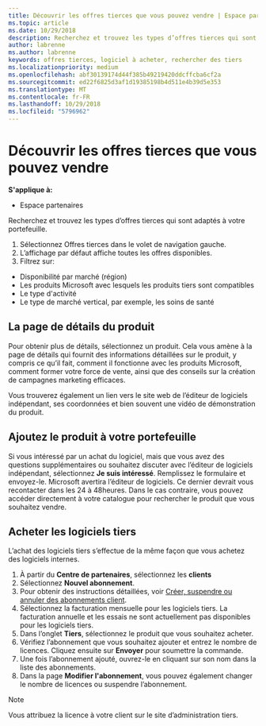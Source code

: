 ```yaml
---
title: Découvrir les offres tierces que vous pouvez vendre | Espace partenaires
ms.topic: article
ms.date: 10/29/2018
description: Recherchez et trouvez les types d’offres tierces qui sont adaptés à votre portefeuille.
author: labrenne
ms.author: labrenne
keywords: offres tierces, logiciel à acheter, rechercher des tiers
ms.localizationpriority: medium
ms.openlocfilehash: abf30139174d44f385b49219420ddcffcba6cf2a
ms.sourcegitcommit: ed22f6825d3af1d19385198b4d511e4b39d5e353
ms.translationtype: MT
ms.contentlocale: fr-FR
ms.lasthandoff: 10/29/2018
ms.locfileid: "5796962"
---
```

# <a name="discover-the-third-party-offers-you-want-to-sell"></a>Découvrir les offres tierces que vous pouvez vendre

**S'applique à:**

-  Espace partenaires

Recherchez et trouvez les types d’offres tierces qui sont adaptés à votre portefeuille. 

1.  Sélectionnez Offres tierces dans le volet de navigation gauche. 
2.  L’affichage par défaut affiche toutes les offres disponibles. 
3.  Filtrez sur:

- Disponibilité par marché (région)
- Les produits Microsoft avec lesquels les produits tiers sont compatibles
- Le type d'activité
- Le type de marché vertical, par exemple, les soins de santé

## <a name="the-product-details-page"></a>La page de détails du produit

Pour obtenir plus de détails, sélectionnez un produit. Cela vous amène à la page de détails qui fournit des informations détaillées sur le produit, y compris ce qu’il fait, comment il fonctionne avec les produits Microsoft, comment former votre force de vente, ainsi que des conseils sur la création de campagnes marketing efficaces. 

Vous trouverez également un lien vers le site web de l’éditeur de logiciels indépendant, ses coordonnées et bien souvent une vidéo de démonstration du produit. 

## <a name="add-the-product-to-your-portfolio"></a>Ajoutez le produit à votre portefeuille

Si vous intéressé par un achat du logiciel, mais que vous avez des questions supplémentaires ou souhaitez discuter avec l’éditeur de logiciels indépendant, sélectionnez **Je suis intéressé**. Remplissez le formulaire et envoyez-le. Microsoft avertira l’éditeur de logiciels. Ce dernier devrait vous recontacter dans les 24 à 48heures. Dans le cas contraire, vous pouvez accéder directement à votre catalogue pour rechercher le produit que vous souhaitez vendre.

## <a name="purchase-the-third-party-software"></a>Acheter les logiciels tiers

L’achat des logiciels tiers s’effectue de la même façon que vous achetez des logiciels internes. 

1. À partir du **Centre de partenaires**, sélectionnez les **clients**
2. Sélectionnez **Nouvel abonnement**.
3. Pour obtenir des instructions détaillées, voir [Créer, suspendre ou annuler des abonnements client](create-a-new-subscription.md).
4.  Sélectionnez la facturation mensuelle pour les logiciels tiers. La facturation annuelle et les essais ne sont actuellement pas disponibles pour les logiciels tiers.
5.  Dans l’onglet **Tiers**, sélectionnez le produit que vous souhaitez acheter.
6.  Vérifiez l’abonnement que vous souhaitez ajouter et entrez le nombre de licences. Cliquez ensuite sur **Envoyer** pour soumettre la commande.
7.  Une fois l’abonnement ajouté, ouvrez-le en cliquant sur son nom dans la liste des abonnements. 
8.  Dans la page **Modifier l'abonnement**, vous pouvez également changer le nombre de licences ou suspendre l’abonnement.

> [!NOTE]  
>  Vous attribuez la licence à votre client sur le site d’administration tiers.

    


